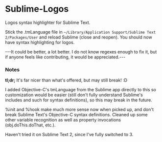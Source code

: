 Sublime-Logos
=============

Logos syntax highlighter for Sublime Text.

Stick the .tmLanguage file in `~/Library/Application Support/Sublime Text 2/Packages/User` and reload Sublime (close and reopen). You should now have syntax highlighting for logos.

---It could be better, a lot better. I do not know regexes enough to fix it, but if anyone feels like contributing, it would be appreciated.---

### Notes
**tl;dr;** It's far nicer than what's offered, but may still break! :D

I added Objective-C's tmLanguage from the Sublime app directly to this so customization would be easier (still don't fully understand Sublime's includes and such for syntax definitions), so this may break in the future.

%init and %hook make much more sense now when picked up, and don't break Sublime Text's Objective-C syntax definitions. Cleaned up some other variable recognition as well as property invocations (obj.doThis.doThat, etc.).

Haven't tried it on Sublime Text 2, since I've fully switched to 3.
